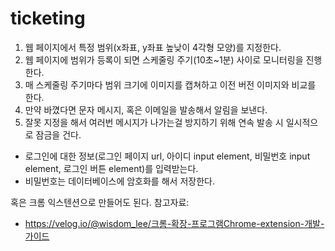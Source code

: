 # ticketing

1. 웹 페이지에서 특정 범위(x좌표, y좌표 높낮이 4각형 모양)를 지정한다.
2. 웹 페이지에 범위가 등록이 되면 스케줄링 주기(10초~1분) 사이로 모니터링을 진행한다.
3. 매 스케줄링 주기마다 범위 크기에 이미지를 캡쳐하고 이전 버전 이미지와 비교를 한다.
4. 만약 바꼈다면 문자 메시지, 혹은 이메일을 발송해서 알림을 보낸다.
5. 잘못 지정을 해서 여러번 메시지가 나가는걸 방지하기 위해 연속 발송 시 일시적으로 잠금을 건다.

- 로그인에 대한 정보(로그인 페이지 url, 아이디 input element, 비밀번호 input element, 로그인 버튼 element)를 입력받는다. 
- 비밀번호는 데이터베이스에 암호화를 해서 저장한다. 

혹은 크롬 익스텐션으로 만들어도 된다.
참고자료:    
- https://velog.io/@wisdom_lee/크롬-확장-프로그램Chrome-extension-개발-가이드